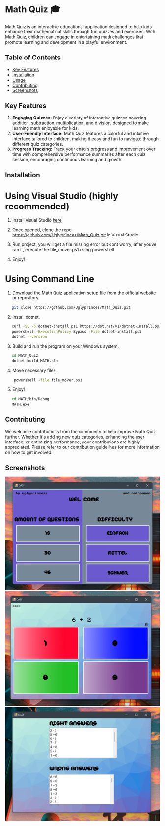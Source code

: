 # Math Quiz 🎓

Math Quiz is an interactive educational application designed to help kids enhance their mathematical skills through fun quizzes and exercises. With Math Quiz, children can engage in entertaining math challenges that promote learning and development in a playful environment.

## Table of Contents
- [Key Features](#key-features)
- [Installation](#installation)
- [Usage](#usage)
- [Contributing](#contributing)
- [Screenshots](#screenshots)

## Key Features
1. **Engaging Quizzes:** Enjoy a variety of interactive quizzes covering addition, subtraction, multiplication, and division, designed to make learning math enjoyable for kids.
2. **User-Friendly Interface:** Math Quiz features a colorful and intuitive interface tailored to children, making it easy and fun to navigate through different quiz categories.
3. **Progress Tracking:** Track your child's progress and improvement over time with comprehensive performance summaries after each quiz session, encouraging continuous learning and growth.

## Installation

# Using Visual Studio (highly recommended)

1. Install visual Studio <a href="https://visualstudio.microsoft.com/downloads">here</a>

2. Once opened, clone the repo https://github.com/Uglypr1nces/Math_Quiz.git in Visual Studio

3. Run project, you will get a file missing error but dont worry, after youve ran it, execute the file_mover.ps1 using powershell

4. Enjoy!

# Using Command Line

1. Download the Math Quiz application setup file from the official website or repository.
```bash
   git clone https://github.com/Uglypr1nces/Math_Quiz.git
```
2. Install dotnet.
```bash
   curl -SL -o dotnet-install.ps1 https://dot.net/v1/dotnet-install.ps1
   powershell -ExecutionPolicy Bypass -File dotnet-install.ps1
   dotnet --version
```
3. Build and run the program on your Windows system.
```bash
   cd Math_Quiz
   dotnet build MATH.sln
```
4. Move necessary files:
```bash
    powershell -file file_mover.ps1
```
5. Enjoy!
```bash
   cd MATH/bin/Debug
   MATH.exe
```
## Contributing
We welcome contributions from the community to help improve Math Quiz further. Whether it's adding new quiz categories, enhancing the user interface, or optimizing performance, your contributions are highly appreciated. Please refer to our contribution guidelines for more information on how to get involved.

## Screenshots
![1](content/1.png)
![2](content/2.png)
![3](content/3.png)
